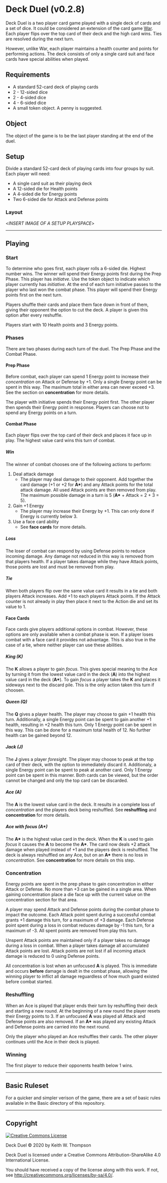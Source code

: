 # Deck Duel (v0.2.8)

Deck Duel is a two player card game played with a single deck of cards and a set of dice. It could be considered an extension of the card game [War](https://en.wikipedia.org/wiki/War_%28card_game%29). Each player flips over the top card of their deck and the high card wins. Ties are resolved during the next turn.

However, unlike War, each player maintains a health counter and points for performing actions. The deck consists of only a single card suit and face cards have special abilities when played.

## Requirements

- A standard 52-card deck of playing cards
- 2 - 12-sided dice
- 2 - 4-sided dice
- 4 - 6-sided dice
- A small token object. A penny is suggested.

## Object

The object of the game is to be the last player standing at the end of the duel.

## Setup

Divide a standard 52-card deck of playing cards into four groups by suit.
Each player will need:

- A single card suit as their playing deck
- A 12-sided die for Health points
- A 4-sided die for Energy points
- Two 6-sided die for Attack and Defense points

### Layout

<*INSERT IMAGE OF A SETUP PLAYSPACE*>

---

## Playing

### Start

To determine who goes first, each player rolls a 6-sided die. Highest number wins. The winner will spend their Energy points first during the Prep Phase. This player has *initiatve*. Use the token object to indicate which player currently has *initiative*. At the end of each turn initiative passes to the player who last won the combat phase. This player will spend their Energy points first on the next turn.

Players shuffle their cards and place them face down in front of them, giving their opponent the option to cut the deck. A player is given this option after every reshuffle.

Players start with 10 Health points and 3 Energy points.

### Phases

There are two phases during each turn of the duel. The Prep Phase and the Combat Phase.

#### Prep Phase

Before combat, each player can spend 1 Energy point to increase their *concentration* on Attack or Defense by +1. Only a single Energy point can be spent in this way. The maximum total in either area can never exceed +3. See the section on **concentration** for more details.

The player with initiative spends their Energy point first. The other player then spends their Energy point in response. Players can choose not to spend any Energy points on a turn.

#### Combat Phase

Each player flips over the top card of their deck and places it face up in play. The highest value card wins this turn of combat.

##### Win

The winner of combat chooses one of the following actions to perform:

1. Deal attack damage
   - The player may deal damage to their opponent. Add together the card damage (+1 or +2 for **A\***) and any Attack points for the total attack damage. All used Attack points are then removed from play. The maximum possible damage in a turn is 5 (**A\*** + Attack = 2 + 3 = 5).
2. Gain +1 Energy
   - The player may increase their Energy by +1. This can only done if Energy is currently below 3.
3. Use a face card ability
   - See **face cards** for more details.

##### Loss

The loser of combat can respond by using Defense points to reduce incoming damage. Any damage not reduced in this way is removed from that players health. If a player takes damage while they have Attack points, those points are lost and must be removed from play.

##### Tie

When both players flip over the same value card it results in a tie and both players Attack increases. Add +1 to each players Attack points. If the Attack counter is not already in play then place it next to the Action die and set its value to 1.

#### Face Cards

Face cards give players additional options in combat. However, these options are only available when a combat phase is won. If a player loses combat with a face card it provides not advantage. This is also true in the case of a tie, where neither player can use these abilities.

##### King (**K**)

The **K** allows a player to gain *focus*. This gives special meaning to the Ace by turning it from the lowest value card in the deck (**A**) into the highest value card in the deck (**A\***). To gain *focus* a player takes the **K** and places it sideways next to the discard pile. This is the only action taken this turn if choosen.

##### Queen (**Q**)

The **Q** gives a player health. The player may choose to gain +1 health this turn. Additionally, a single Energy point can be spent to gain another +1 health, resulting in +2 health this turn. Only 1 Energy point can be spent in this way. This can be done for a maximum total health of 12. No further health can be gained beyond 12.

##### Jack (**J**)

The **J** gives a player *foresight*. The player may choose to peak at the top card of their deck, with the option to immediately discard it. Additionaly, a single Energy point can be spent to peak at another card. Only 1 Energy point can be spent in this manner. Both cards can be viewed, but the order cannot be changed and only the top card can be discarded.

##### Ace (**A**)

The **A** is the lowest value card in the deck. It results in a complete loss of *concentration* and the players deck being reshuffled. See **reshuffling** and **concentration** for more details.

##### Ace with focus (**A\***)

The **A\*** is the highest value card in the deck. When the **K** is used to gain *focus* it causes the **A** to become the **A\***. The card now deals +2 attack damage when played instead of +1 and the players deck is reshuffled. The deck is always reshuffled on any Ace, but on an **A\*** there is no loss in *concentration*. See **concentration** for more details on this step.

### Concentration

Energy points are spent in the prep phase to gain concentration in either Attack or Defense. No more than +3 can be gained in a single area. When gaining concentration place a die face up with the current value on the concentration section for that area.

A player may spend Attack and Defense points during the combat phase to impact the outcome. Each Attack point spent during a successful combat grants +1 damage this turn, for a maximum of +3 damage. Each Defense point spent during a loss in combat reduces damage by -1 this turn, for a maximum of -3. All spent points are removed from play this turn.

Unspent Attack points are maintained only if a player takes no damage during a loss in combat. When a player takes damage all accumulated Attack points are lost. Attack points are not lost if all incoming attack damage is reduced to 0 using Defense points.

All concentration is lost when an unfocused **A** is played. This is immediate and occurs **before** damage is dealt in the combat phase, allowing the winning player to inflict all damage reguardless of how much guard existed before combat started.

### Reshuffling

When an Ace is played that player ends their turn by reshuffling their deck and starting a new round. At the beginning of a new round the player resets their Energy points to 3. If an unfocused **A** was played all Attack and Defense points are also removed. If an **A\*** was played any existing Attack and Defense points are carried into the next round.

Only the player who played an Ace reshuffles their cards. The other player continues until the Ace in their deck is played.

### Winning

The first player to reduce their opponents health below 1 wins.

---

## Basic Ruleset

For a quicker and simpler verison of the game, there are a set of basic rules available in the Basic directory of this repository.

---

## Copyright

<a rel="license" href="http://creativecommons.org/licenses/by-sa/4.0/"><img alt="Creative Commons License" style="border-width:0" src="https://i.creativecommons.org/l/by-sa/4.0/88x31.png" /></a>

Deck Duel © 2020 by Keith W. Thompson

Deck Duel is licensed under a
Creative Commons Attribution-ShareAlike 4.0 International License.

You should have received a copy of the license along with this work. If not, see <http://creativecommons.org/licenses/by-sa/4.0/>.

